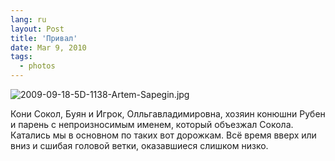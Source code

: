 ```yaml
---
lang: ru
layout: Post
title: 'Привал'
date: Mar 9, 2010
tags:
  - photos
---
```


![2009-09-18-5D-1138-Artem-Sapegin.jpg](photo://294)

Кони Сокол, Буян и Игрок, Олльгавладимировна, хозяин конюшни Рубен и парень с непроизносимым именем, который объезжал Сокола. Катались мы в основном по таких вот дорожкам. Всё время вверх или вниз и сшибая головой ветки, оказавшиеся слишком низко.
